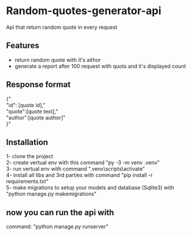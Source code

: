 # Random-quotes-generator-api
Api that return random quote in every request 

## Features
- return random quote with it's aithor 
- generate a report after 100 request with quots and it's displayed count

## Response format 
{"<br /> 
  "id": [quote id],"<br /> 
  "quote":[quote text],"<br /> 
  "author":[quote author]"<br /> 
}"<br /> 

## Installation

1- clone the project <br /> 
2- create vertual env with this command "py -3 -m venv .venv"<br /> 
3- run vertual env with command ".venv\scripts\activate"<br /> 
4- install all libs and 3rd parties with command  "pip install -r requirements.txt"<br /> 
5- make migrations to setup your models and database (Sqlite3) with "python manage.py makemigrations"<br /> 

## now you can run the api with
command: "python manage.py runserver"
